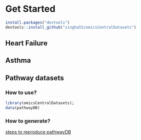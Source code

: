 # Get Started

```r
install.packages("devtools")
devtools::install_github("singha53/omicsCentralDatasets")
```

## Heart Failure

## Asthma

## Pathway datasets

### How to use?

```r
library(omicsCentralDatasets);
data(pathwayDB)
```

### How to generate?

[steps to reproduce pathwayDB](https://github.com/singha53/omicsCentralDatasets/blob/master/dataCleaning/pathwayDB/pathways.md)
